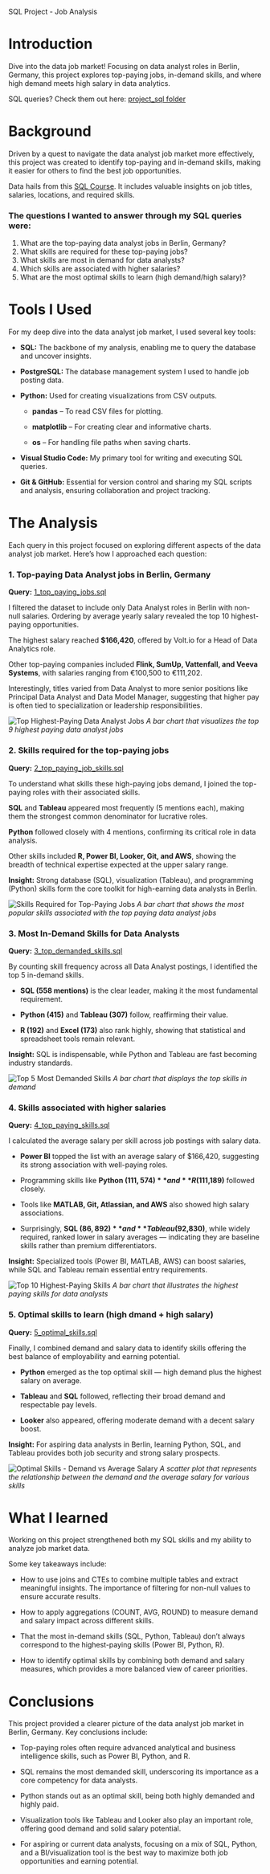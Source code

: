 SQL Project - Job Analysis



# Introduction
Dive into the data job market! Focusing on data analyst roles in Berlin, Germany, this project explores top-paying jobs, in-demand skills, and where high demand meets high salary in data analytics.

SQL queries? Check them out here: [project_sql folder](/project_sql/)

#  Background
Driven by a quest to navigate the data analyst job market more effectively, this project was created to identify top-paying and in-demand skills, making it easier for others to find the best job opportunities.

Data hails from this [SQL Course](https://lukebarousse.com/sql). It includes valuable insights on job titles, salaries, locations, and required skills.

### The questions I wanted to answer through my SQL queries were:

1. What are the top-paying data analyst jobs in Berlin, Germany?
2. What skills are required for these top-paying jobs?
3. What skills are most in demand for data analysts?
4. Which skills are associated with higher salaries?
5. What are the most optimal skills to learn (high demand/high salary)?

# Tools I Used
For my deep dive into the data analyst job market, I used several key tools:

- **SQL:** The backbone of my analysis, enabling me to query the database and uncover insights.

- **PostgreSQL:** The database management system I used to handle job posting data.

- **Python:** Used for creating visualizations from CSV outputs.

    - **pandas** – To read CSV files for plotting.

    - **matplotlib** – For creating clear and informative charts.

    - **os** – For handling file paths when saving charts.

- **Visual Studio Code:** My primary tool for writing and executing SQL queries.

- **Git & GitHub:** Essential for version control and sharing my SQL scripts and analysis, ensuring collaboration and project tracking.

# The Analysis
Each query in this project focused on exploring different aspects of the data analyst job market.
Here’s how I approached each question:

### 1. Top-paying Data Analyst jobs in Berlin, Germany
**Query:** [1_top_paying_jobs.sql](/project_sql/1_top_paying_jobs.sql)

I filtered the dataset to include only Data Analyst roles in Berlin with non-null salaries. Ordering by average yearly salary revealed the top 10 highest-paying opportunities.

The highest salary reached **$166,420**, offered by Volt.io for a Head of Data Analytics role.

Other top-paying companies included **Flink, SumUp, Vattenfall, and Veeva Systems**, with salaries ranging from €100,500 to €111,202.

Interestingly, titles varied from Data Analyst to more senior positions like Principal Data Analyst and Data Model Manager, suggesting that higher pay is often tied to specialization or leadership responsibilities.

![Top Highest-Paying Data Analyst Jobs](assets/top_paying_jobs.png)
*A bar chart that visualizes the top 9 highest paying data analyst jobs*

### 2. Skills required for the top-paying jobs
**Query:** [2_top_paying_job_skills.sql](project_sql/2_top_paying_job_skills.sql)

To understand what skills these high-paying jobs demand, I joined the top-paying roles with their associated skills.

**SQL** and **Tableau** appeared most frequently (5 mentions each), making them the strongest common denominator for lucrative roles.

**Python** followed closely with 4 mentions, confirming its critical role in data analysis.

Other skills included **R, Power BI, Looker, Git, and AWS**, showing the breadth of technical expertise expected at the upper salary range.

**Insight:** Strong database (SQL), visualization (Tableau), and programming (Python) skills form the core toolkit for high-earning data analysts in Berlin.

![Skills Required for Top-Paying Jobs](assets/top_paying_job_skills.png)
*A bar chart that shows the most popular skills associated with the top paying data analyst jobs*

### 3. Most In-Demand Skills for Data Analysts
**Query:** [3_top_demanded_skills.sql](project_sql/3_top_demanded_skills.sql)

By counting skill frequency across all Data Analyst postings, I identified the top 5 in-demand skills.

- **SQL (558 mentions)** is the clear leader, making it the most fundamental requirement.

- **Python (415)** and **Tableau (307)** follow, reaffirming their value.

- **R (192)** and **Excel (173)** also rank highly, showing that statistical and spreadsheet tools remain relevant.

**Insight:** SQL is indispensable, while Python and Tableau are fast becoming industry standards.

![Top 5 Most Demanded Skills](assets/top_demanded_skills.png)
*A bar chart that displays the top skills in demand*

### 4. Skills associated with higher salaries
**Query:** [4_top_paying_skills.sql](project_sql/4_top_paying_skills.sql)

I calculated the average salary per skill across job postings with salary data.

- **Power BI** topped the list with an average salary of $166,420, suggesting its strong association with well-paying roles.

- Programming skills like **Python ($111,574)** and **R ($111,189)** followed closely.

- Tools like **MATLAB, Git, Atlassian, and AWS** also showed high salary associations.

- Surprisingly, **SQL ($86,892)** and **Tableau ($92,830)**, while widely required, ranked lower in salary averages — indicating they are baseline skills rather than premium differentiators.

**Insight:** Specialized tools (Power BI, MATLAB, AWS) can boost salaries, while SQL and Tableau remain essential entry requirements.

![Top 10 Highest-Paying Skills](assets/top_paying_skills.png)
*A bar chart that illustrates the highest paying skills for data analysts*

### 5. Optimal skills to learn (high dmand + high salary)
**Query:** [5_optimal_skills.sql](project_sql/5_optimal_skills.sql)

Finally, I combined demand and salary data to identify skills offering the best balance of employability and earning potential.

- **Python** emerged as the top optimal skill — high demand plus the highest salary on average.

- **Tableau** and **SQL** followed, reflecting their broad demand and respectable pay levels.

- **Looker** also appeared, offering moderate demand with a decent salary boost.

**Insight:** For aspiring data analysts in Berlin, learning Python, SQL, and Tableau provides both job security and strong salary prospects.

![Optimal Skills - Demand vs Average Salary](assets/optimal_skills.png)
*A scatter plot that represents the relationship between the demand and the average salary for various skills*

# What I learned
Working on this project strengthened both my SQL skills and my ability to analyze job market data.

Some key takeaways include:

- How to use joins and CTEs to combine multiple tables and extract meaningful insights.
The importance of filtering for non-null values to ensure accurate results.

- How to apply aggregations (COUNT, AVG, ROUND) to measure demand and salary impact across different skills.

- That the most in-demand skills (SQL, Python, Tableau) don’t always correspond to the highest-paying skills (Power BI, Python, R).

- How to identify optimal skills by combining both demand and salary measures, which provides a more balanced view of career priorities.


# Conclusions
This project provided a clearer picture of the data analyst job market in Berlin, Germany.
Key conclusions include:

- Top-paying roles often require advanced analytical and business intelligence skills, such as Power BI, Python, and R.

- SQL remains the most demanded skill, underscoring its importance as a core competency for data analysts.

- Python stands out as an optimal skill, being both highly demanded and highly paid.

- Visualization tools like Tableau and Looker also play an important role, offering good demand and solid salary potential.

- For aspiring or current data analysts, focusing on a mix of SQL, Python, and a BI/visualization tool is the best way to maximize both job opportunities and earning potential.